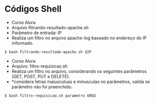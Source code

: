 # Códigos Shell

- Curso Alura
- Arquivo filtrando-resultado-apache.sh
- Parâmetro de entrada: IP
- Realiza um filtro no arquivo apache-log baseado no endereço do IP informado.
```
$ bash filtrando-resultado-apache.sh $IP
```

- Curso Alura
- Arquivo: filtro-requisicao.sh
- Realiza um filtro no arquivo, considerando os seguintes parâmetros (GET, POST, PUT e DELETE).
- *considera letras maiusculuas e minusculas no parâmetros, valida se parâmetro não foi preenchido.
```
$ bash filtro-requisicao.sh parametro $REQ
```
